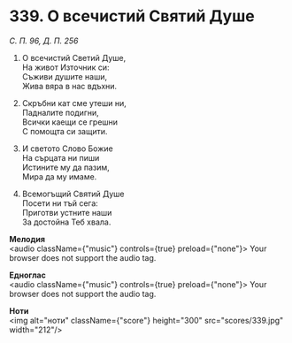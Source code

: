 # 339. О всечистий Святий Душе  

*С. П. 96, Д. П. 256*  

1. О всечистий Светий Душе,  
На живот Източник си:  
Съживи душите наши,  
Жива вяра в нас вдъхни.  

2. Скръбни кат сме утеши ни,  
Падналите подигни,  
Всички каещи се грешни  
С помощта си защити.  

3. И светото Слово Божие  
На сърцата ни пиши  
Истините му да пазим,  
Мира да му имаме.  

4. Всемогъщий Святий Душе  
Посети ни тъй сега:  
Приготви устните наши  
За достойна Теб хвала.  

__Мелодия__  
<audio className={"music"} controls={true} preload={"none"}><source src="mp3/339.mp3" type="audio/mpeg"/>
Your browser does not support the audio tag.
</audio>  

__Едноглас__  
<audio className={"music"} controls={true} preload={"none"}><source src="transp/339.mp3" type="audio/mpeg"/>
Your browser does not support the audio tag.
</audio>  

__Ноти__  
<img alt="ноти" className={"score"} height="300" src="scores/339.jpg" width="212"/>
